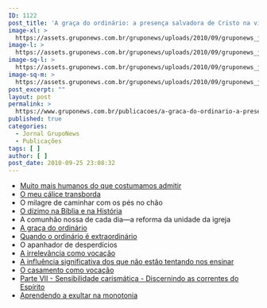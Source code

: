 ```yaml
---
ID: 1122
post_title: 'A graça do ordinário: a presença salvadora de Cristo na vida comum'
image-xl: >
  https://assets.gruponews.com.br/gruponews/uploads/2010/09/gruponews_julho-agosto_2010-capa.jpg
image-l: >
  https://assets.gruponews.com.br/gruponews/uploads/2010/09/gruponews_julho-agosto_2010-capa-960x720.jpg
image-sq-l: >
  https://assets.gruponews.com.br/gruponews/uploads/2010/09/gruponews_julho-agosto_2010-capa.jpg
image-sq-m: >
  https://assets.gruponews.com.br/gruponews/uploads/2010/09/gruponews_julho-agosto_2010-capa-720x720.jpg
post_excerpt: ""
layout: post
permalink: >
  https://www.gruponews.com.br/publicacoes/a-graca-do-ordinario-a-presenca-salvadora-de-cristo-na-vida-comum
published: true
categories:
  - Jornal GrupoNews
  - Publicações
tags: [ ]
author: [ ]
post_date: 2010-09-25 23:08:32
---
```

- <a href="http://www.gruponews.com.br/2010/07/muito-mais-humanos-do-que-costumamos-admitir.html">Muito mais humanos do que costumamos admitir</a>
- <a href="http://www.gruponews.com.br/2010/07/o-meu-calice-transborda.html">O meu cálice transborda</a>
- O milagre de caminhar com os pés no chão
- <a href="http://www.gruponews.com.br/2010/07/o-dizimo-na-biblia-e-na-historia.html">O dízimo na Bíblia e na História</a>
- A comunhão nossa de cada dia—a reforma da unidade da igreja
- <a href="http://www.gruponews.com.br/2010/07/a-graca-do-ordinario.html">A graça do ordinário</a>
- <a href="http://www.gruponews.com.br/2010/07/quando-o-ordinario-e-extraordinario.html">Quando o ordinário é extraordinário</a>
- O apanhador de desperdícios
- <a href="http://www.gruponews.com.br/2010/07/a-irrelevancia-como-vocacao.html">A irrelevância como vocação</a>
- <a href="http://www.gruponews.com.br/2010/07/a-influencia-significativa-dos-que-nao-estao-tentando-nos-ensinar.html">A influência significativa dos que não estão tentando nos ensinar</a>
- <a href="http://www.gruponews.com.br/2010/07/o-casamento-como-vocacao.html">O casamento como vocação</a>
- <a href="http://www.gruponews.com.br/2010/07/sensibilidade-carismatica-discernindo-as-correntes-do-espirito.html">Parte VII - Sensibilidade carismática - Discernindo as correntes do Espírito</a>
- <a href="http://www.gruponews.com.br/2010/07/aprendendo-a-exultar-na-monotonia.html">Aprendendo a exultar na monotonia</a>